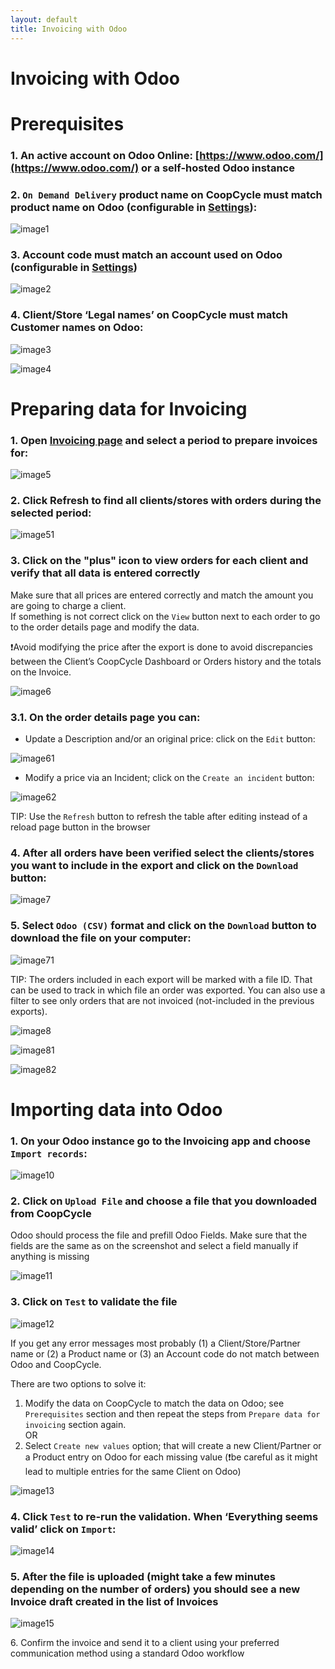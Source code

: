 ```yaml
---
layout: default
title: Invoicing with Odoo
---
```


# Invoicing with Odoo

# Prerequisites

### 1\. An active account on Odoo Online: [https://www.odoo.com/](https://www.odoo.com/) or a self-hosted Odoo instance

### 2\. `On Demand Delivery` product name on CoopCycle must match product name on Odoo (configurable in [Settings](/en/web/admin/settings)):

<span class="zoomable">![image1](/assets/images/invoicing_16.24.02.png)</span>

### 3\. Account code must match an account used on Odoo (configurable in [Settings](/en/web/admin/settings))

<span class="zoomable">![image2](/assets/images/invoicing_16.24.11.png)</span>

### 4\. Client/Store ‘Legal names’ on CoopCycle must match Customer names on Odoo:

<span class="zoomable">![image3](/assets/images/invoicing_16.24.19.png)</span>

<span class="zoomable">![image4](/assets/images/invoicing_16.24.26.png)</span>

# Preparing data for Invoicing

### 1\. Open [Invoicing page](/en/web/admin/deliveries/invoicing) and select a period to prepare invoices for:

<span class="zoomable">![image5](/assets/images/invoicing_16.57.49.png)</span>

### 2\. Click Refresh to find all clients/stores with orders during the selected period:

<span class="zoomable">![image51](/assets/images/invoicing_16.59.02.png)</span>

### 3\. Click on the "plus" icon to view orders for each client and verify that all data is entered correctly

Make sure that all prices are entered correctly and match the amount you are going to charge a client.   
If something is not correct click on the `View` button next to each order to go to the order details page and modify the data.

<div class="alert mt-3 alert-warning" role="alert">

❗️Avoid modifying the price after the export is done to avoid discrepancies between the Client’s CoopCycle Dashboard or Orders history and the totals on the Invoice.

</div>

<span class="zoomable">![image6](/assets/images/invoicing_16.59.30.png)</span>

### 3\.1\. On the order details page you can:

- Update a Description and/or an original price: click on the `Edit` button:

<span class="zoomable">![image61](/assets/images/invoicing_17.05.08.png)</span>

- Modify a price via an Incident; click on the `Create an incident` button:

<span class="zoomable">![image62](/assets/images/invoicing_17.05.20.png)</span>

<div class="alert mt-3 alert-info" role="alert">

TIP: Use the `Refresh` button to refresh the table after editing instead of a reload page button in the browser

</div>

### 4\. After all orders have been verified select the clients/stores you want to include in the export and click on the `Download` button:

<span class="zoomable">![image7](/assets/images/invoicing_17.20.25.png)</span>

### 5\. Select `Odoo (CSV)` format and click on the `Download` button to download the file on your computer:

<span class="zoomable">![image71](/assets/images/invoicing_17.20.36.png)</span>

<div class="alert mt-3 alert-info" role="alert">

TIP: The orders included in each export will be marked with a file ID. That can be used to track in which file an order was exported. You can also use a filter to see only orders that are not invoiced (not-included in the previous exports).

</div>

<span class="zoomable">![image8](/assets/images/invoicing_17.25.40.png)</span>

<span class="zoomable">![image81](/assets/images/invoicing_17.31.38.png)</span>

<span class="zoomable">![image82](/assets/images/invoicing_17.31.46.png)</span>

# Importing data into Odoo

### 1\. On your Odoo instance go to the Invoicing app and choose `Import records`:

<span class="zoomable">![image10](/assets/images/invoicing_16.24.55.png)</span>

### 2\. Click on `Upload File` and choose a file that you downloaded from CoopCycle

Odoo should process the file and prefill Odoo Fields. Make sure that the fields are the same as on the screenshot and select a field manually if anything is missing  

<span class="zoomable">![image11](/assets/images/invoicing_16.25.02.png)</span>

### 3\. Click on `Test` to validate the file

<span class="zoomable">![image12](/assets/images/invoicing_16.25.14.png)</span>

If you get any error messages most probably (1) a Client/Store/Partner name or (2) a Product name or (3) an Account code do not match between Odoo and CoopCycle.

There are two options to solve it:

1. Modify the data on CoopCycle to match the data on Odoo; see `Prerequisites` section and then repeat the steps from `Prepare data for invoicing` section again.  
   OR
2. Select `Create new values` option; that will create a new Client/Partner or a Product entry on Odoo for each missing value (❗️be careful as it might lead to multiple entries for the same Client on Odoo)  

<span class="zoomable">![image13](/assets/images/invoicing_16.25.31.png)</span>

### 4\. Click `Test` to re-run the validation. When ‘Everything seems valid’ click on `Import`:

<span class="zoomable">![image14](/assets/images/invoicing_16.25.42.png)</span>

### 5\. After the file is uploaded (might take a few minutes depending on the number of orders) you should see a new Invoice draft created in the list of Invoices

<span class="zoomable">![image15](/assets/images/invoicing_16.25.50.png)</span>

6\. Confirm the invoice and send it to a client using your preferred communication method using a standard Odoo workflow
